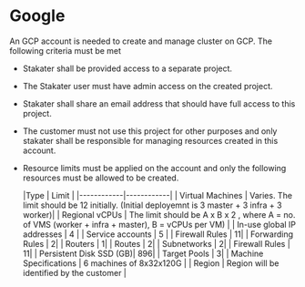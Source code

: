 # Google

An GCP account is needed to create and manage cluster on GCP. The following criteria must be met

- Stakater shall be provided access to a separate project.
- The Stakater user must have admin access on the created project.
- Stakater shall share an email address that should have full access to this project.
- The customer must not use this project for other purposes and only stakater shall be responsible for managing resources created in this account.
- Resource limits must be applied on the account and only the following resources must be allowed to be created.

  |Type        | Limit |
      |------------|------------|
  | Virtual Machines | Varies. The limit should be 12 initially. (Initial deployemnt is 3 master + 3 infra + 3 worker)|
  | Regional vCPUs | The limit should be A x B x 2 , where A = no. of VMS (worker + infra + master), B = vCPUs per VM) |
  | In-use global IP addresses | 4 |
  | Service accounts | 5 |
  | Firewall Rules | 11|
  | Forwarding Rules | 2|
  | Routers | 1|
  | Routes | 2|
  | Subnetworks | 2|
  | Firewall Rules | 11|
  | Persistent Disk SSD (GB)| 896|
  | Target Pools | 3|
  | Machine Specifications | 6 machines of 8x32x120G |
  | Region | Region will be identified by the customer |
